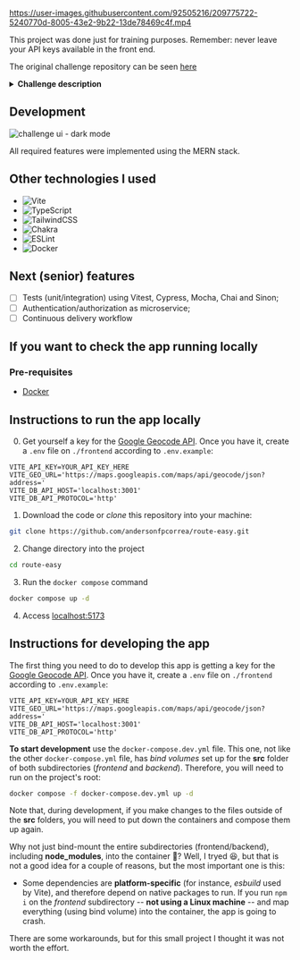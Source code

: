 https://user-images.githubusercontent.com/92505216/209775722-5240770d-8005-43e2-9b22-13de78469c4f.mp4

This project was done just for training purposes. Remember: never leave your API keys available in the front end.

The original challenge repository can be seen [here](https://github.com/RoutEasy/challenge-fullstack)

<details><summary><strong>Challenge description</strong></summary>

## Description

The goal of the challenge is to build a fullstack application with a layout alike to the following:

![challenge ui](https://raw.githubusercontent.com/RoutEasy/challenge-fullstack/master/challenge.png)

The user of the app must be capable of signing-on clients through the form. Upon saving the form data, the map must be updated with a marker on the informed address. Also, a table must also be displayed with the clients' data, and be updated upon each new register. On each table row, there must be a button to delete the client's data (that must be removed from the table, map and database).

The _reset_ form button delete all deliveries from the database, map and table.

## Tech stack

The project is required to be built with the following tech stack (other libraries/tools could be used at the developer discretion):

- MERN stack (MongoDB, Express.js, React.js and Node.js);
- Mongoose;
- HTML and CSS;
- [Google Geocode API](https://developers.google.com/maps/documentation/geocoding/intro?hl=pt-br);
- [Leaflet](http://leafletjs.com/) to manipulate the map.

## API details

The delivery register must have the following fiels:

- Client's name
- Weight in _kg_
- Address:
  - Street
  - Number
  - Neighbourhood
  - Complement
  - City
  - State
  - Country
  - Geolocation
    - Latitude
    - Longitude

These data must be stored into a collection named _deliveries_. Note that the form has a single input field for the address: the user must fill his address in that single input. The address data must come from the Google API. Upon clicking the _search_ button, the _latitude_ and _longitude_ ui components (inputs) must be _disabled_ to the user. Upon clicking the _save_ button, the data must be persisted to the db, the form input fields must be reset and map and table must be updated. The _reset register_ button must delete all deleveries from db, map and table.

</details>

## Development

![challenge ui - dark mode](https://i.ibb.co/SNPG63V/Screenshot-from-2022-12-17-18-11-16.png)

All required features were implemented using the MERN stack.

## Other technologies I used

- ![Vite](https://img.shields.io/badge/vite-%23646CFF.svg?style=for-the-badge&logo=vite&logoColor=white)
- ![TypeScript](https://img.shields.io/badge/typescript-%23007ACC.svg?style=for-the-badge&logo=typescript&logoColor=white)
- ![TailwindCSS](https://img.shields.io/badge/tailwindcss-%2338B2AC.svg?style=for-the-badge&logo=tailwind-css&logoColor=white)
- ![Chakra](https://img.shields.io/badge/chakra-%234ED1C5.svg?style=for-the-badge&logo=chakraui&logoColor=white)
- ![ESLint](https://img.shields.io/badge/ESLint-4B3263?style=for-the-badge&logo=eslint&logoColor=white)
- ![Docker](https://img.shields.io/badge/docker-%230db7ed.svg?style=for-the-badge&logo=docker&logoColor=white)

## Next (senior) features

- [ ] Tests (unit/integration) using Vitest, Cypress, Mocha, Chai and Sinon;
- [ ] Authentication/authorization as microservice;
- [ ] Continuous delivery workflow

## If you want to check the app running locally

### Pre-requisites

- [Docker](https://docs.docker.com/get-docker/)

## Instructions to run the app locally

0. Get yourself a key for the [Google Geocode API](https://developers.google.com/maps/documentation/geocoding/intro?hl=pt-br). Once you have it, create a `.env` file on `./frontend` according to `.env.example`:

```.env
VITE_API_KEY=YOUR_API_KEY_HERE
VITE_GEO_URL='https://maps.googleapis.com/maps/api/geocode/json?address='
VITE_DB_API_HOST='localhost:3001'
VITE_DB_API_PROTOCOL='http'
```

1. Download the code or _clone_ this repository into your machine:

```bash
git clone https://github.com/andersonfpcorrea/route-easy.git
```

2. Change directory into the project

```bash
cd route-easy
```

3. Run the `docker compose` command

```bash
docker compose up -d
```

4. Access [localhost:5173](http://localhost:5173)

## Instructions for developing the app

The first thing you need to do to develop this app is getting a key for the [Google Geocode API](https://developers.google.com/maps/documentation/geocoding/intro?hl=pt-br). Once you have it, create a `.env` file on `./frontend` according to `.env.example`:

```.env
VITE_API_KEY=YOUR_API_KEY_HERE
VITE_GEO_URL='https://maps.googleapis.com/maps/api/geocode/json?address='
VITE_DB_API_HOST='localhost:3001'
VITE_DB_API_PROTOCOL='http'
```

**To start development** use the `docker-compose.dev.yml` file. This one, not like the other `docker-compose.yml` file, has _bind volumes_ set up for the **src** folder of both subdirectories (_frontend_ and _backend_). Therefore, you will need to run on the project's root:

```bash
docker compose -f docker-compose.dev.yml up -d
```

Note that, during development, if you make changes to the files outside of the **src** folders, you will need to put down the containers and compose them up again.

Why not just bind-mount the entire subdirectories (frontend/backend), including **node_modules**, into the container 🤔? Well, I tryed 😆, but that is not a good idea for a couple of reasons, but the most important one is this:

- Some dependencies are **platform-specific** (for instance, _esbuild_ used by Vite), and therefore depend on native packages to run. If you run `npm i` on the _frontend_ subdirectory -- **not using a Linux machine** -- and map everything (using bind volume) into the container, the app is going to crash.

There are some workarounds, but for this small project I thought it was not worth the effort.
